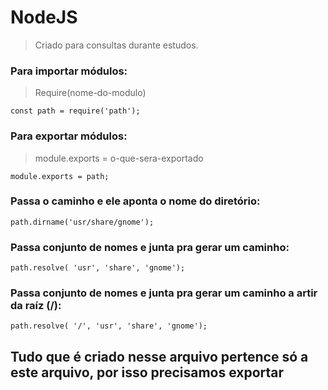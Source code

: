 # NodeJS
> Criado para consultas durante estudos.
### Para importar módulos: 
> Require(nome-do-modulo)

    const path = require('path');

### Para exportar módulos:
> module.exports = o-que-sera-exportado

    module.exports = path;
  



###  Passa o caminho e ele aponta o nome do diretório:
    path.dirname('usr/share/gnome');

### Passa conjunto de nomes e junta pra gerar um caminho:
    path.resolve( 'usr', 'share', 'gnome');

### Passa conjunto de nomes e junta pra gerar um caminho a artir da raíz (/): 
    path.resolve( '/', 'usr', 'share', 'gnome');

## Tudo que é criado nesse arquivo pertence só a este arquivo, por isso precisamos exportar 